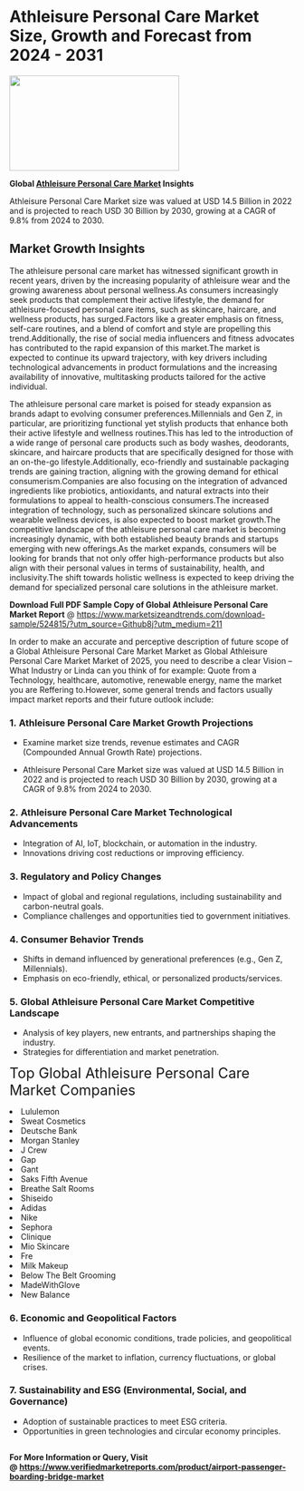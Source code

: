 <H1>Athleisure Personal Care Market Size, Growth and Forecast from 2024 - 2031</H1><img class="aligncenter size-medium wp-image-584254" src="https://thirdeyenews.in/wp-content/uploads/2024/09/Global-Market-Research-300x168.jpeg" alt="" width="300" height="168" /><p><strong>Global&nbsp;<a href="https://www.marketsizeandtrends.com/download-sample/524815/?utm_source=Github8j?utm_medium=211">Athleisure Personal Care Market</a> Insights</strong></p><p>Athleisure Personal Care Market size was valued at USD 14.5 Billion in 2022 and is projected to reach USD 30 Billion by 2030, growing at a CAGR of 9.8% from 2024 to 2030.</p><p><h2>Market Growth Insights</h2> <p>The athleisure personal care market has witnessed significant growth in recent years, driven by the increasing popularity of athleisure wear and the growing awareness about personal wellness.As consumers increasingly seek products that complement their active lifestyle, the demand for athleisure-focused personal care items, such as skincare, haircare, and wellness products, has surged.Factors like a greater emphasis on fitness, self-care routines, and a blend of comfort and style are propelling this trend.Additionally, the rise of social media influencers and fitness advocates has contributed to the rapid expansion of this market.The market is expected to continue its upward trajectory, with key drivers including technological advancements in product formulations and the increasing availability of innovative, multitasking products tailored for the active individual.</p> <p>The athleisure personal care market is poised for steady expansion as brands adapt to evolving consumer preferences.Millennials and Gen Z, in particular, are prioritizing functional yet stylish products that enhance both their active lifestyle and wellness routines.This has led to the introduction of a wide range of personal care products such as body washes, deodorants, skincare, and haircare products that are specifically designed for those with an on-the-go lifestyle.Additionally, eco-friendly and sustainable packaging trends are gaining traction, aligning with the growing demand for ethical consumerism.Companies are also focusing on the integration of advanced ingredients like probiotics, antioxidants, and natural extracts into their formulations to appeal to health-conscious consumers.The increased integration of technology, such as personalized skincare solutions and wearable wellness devices, is also expected to boost market growth.The competitive landscape of the athleisure personal care market is becoming increasingly dynamic, with both established beauty brands and startups emerging with new offerings.As the market expands, consumers will be looking for brands that not only offer high-performance products but also align with their personal values in terms of sustainability, health, and inclusivity.The shift towards holistic wellness is expected to keep driving the demand for specialized personal care solutions in the athleisure market.</p><p><span class=""><strong>Download Full PDF Sample Copy of Global Athleisure Personal Care Market Report</strong> @ <a href="https://www.marketsizeandtrends.com/download-sample/524815/?utm_source=Github8j?utm_medium=211" target="_blank">https://www.marketsizeandtrends.com/download-sample/524815/?utm_source=Github8j?utm_medium=211</a></span></p><p>In order to make an accurate and perceptive description of future scope of a Global&nbsp;Athleisure Personal Care Market Market as Global&nbsp;Athleisure Personal Care Market Market of 2025, you need to describe a clear Vision &ndash; What Industry or Linda can you think of for example: Quote from a Technology, healthcare, automotive, renewable energy, name the market you are Reffering to.However, some general trends and factors usually impact market reports and their future outlook include:</p><h3>1.&nbsp;<strong>Athleisure Personal Care Market Growth Projections</strong></h3><ul><li>Examine market size trends, revenue estimates and CAGR (Compounded Annual Growth Rate) projections.</li><li><p>Athleisure Personal Care Market size was valued at USD 14.5 Billion in 2022 and is projected to reach USD 30 Billion by 2030, growing at a CAGR of 9.8% from 2024 to 2030.</p></li></ul><h3>2.&nbsp;<strong>Athleisure Personal Care Market Technological Advancements</strong></h3><ul><li>Integration of AI, IoT, blockchain, or automation in the industry.</li><li>Innovations driving cost reductions or improving efficiency.</li></ul><h3>3.&nbsp;<strong>Regulatory and Policy Changes</strong></h3><ul><li>Impact of global and regional regulations, including sustainability and carbon-neutral goals.</li><li>Compliance challenges and opportunities tied to government initiatives.</li></ul><h3>4.&nbsp;<strong>Consumer Behavior Trends</strong></h3><ul><li>Shifts in demand influenced by generational preferences (e.g., Gen Z, Millennials).</li><li>Emphasis on eco-friendly, ethical, or personalized products/services.</li></ul><h3>5.&nbsp;<strong>Global Athleisure Personal Care Market Competitive Landscape</strong></h3><ul><li>Analysis of key players, new entrants, and partnerships shaping the industry.</li><li>Strategies for differentiation and market penetration.</li></ul><p data-pm-slice="1 1 []"><span style="color: inherit; font-family: inherit; font-size: 25px;">Top Global Athleisure Personal Care Market Companies</span></p><div class="" data-test-id=""><p><li>Lululemon</li><li> Sweat Cosmetics</li><li> Deutsche Bank</li><li> Morgan Stanley</li><li> J Crew</li><li> Gap</li><li> Gant</li><li> Saks Fifth Avenue</li><li> Breathe Salt Rooms</li><li> Shiseido</li><li> Adidas</li><li> Nike</li><li> Sephora</li><li> Clinique</li><li> Mio Skincare</li><li> Fre</li><li> Milk Makeup</li><li> Below The Belt Grooming</li><li> MadeWithGlove</li><li> New Balance</li></p></div><h3>6.&nbsp;<strong>Economic and Geopolitical Factors</strong></h3><ul><li>Influence of global economic conditions, trade policies, and geopolitical events.</li><li>Resilience of the market to inflation, currency fluctuations, or global crises.</li></ul><h3>7.&nbsp;<strong>Sustainability and ESG (Environmental, Social, and Governance)</strong></h3><ul><li>Adoption of sustainable practices to meet ESG criteria.</li><li>Opportunities in green technologies and circular economy principles.</li></ul><h2><strong style="font-size: 14px;">For More Information or Query, Visit @&nbsp;</strong><a style="background-color: #ffffff; font-size: 14px;" href="https://www.marketsizeandtrends.com/report/athleisure-personal-care-market/" target="_blank">https://www.verifiedmarketreports.com/product/airport-passenger-boarding-bridge-market</a></h2>